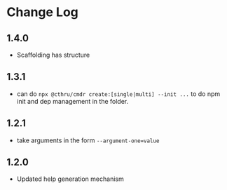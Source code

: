 # Change Log

## 1.4.0
 - Scaffolding has structure

## 1.3.1
 - can do `npx @cthru/cmdr create:[single|multi] --init ...` to do npm init and
   dep management in the folder.

## 1.2.1
 - take arguments in the form `--argument-one=value`

## 1.2.0
 - Updated help generation mechanism

